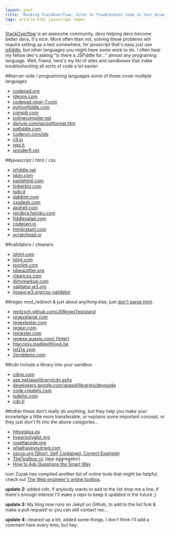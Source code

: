 ```yaml
---
layout: post
title: "Rocking StackOverflow: Sites to Troubleshoot Code in Your Browser"
tags: article html javascript regex
---
```


[StackOverflow](http://stackoverflow.com/) is an awesome community, devs 
helping devs become better devs, it's nice. More often than not, solving these 
problems will require setting up a test somewhere, for javascript that's easy 
just use [jsfiddle](http://jsfiddle.net/), but other languages you might have 
some work to do. I often hear my fellow dev's asking "Is there a JSFiddle for&hellip;"
almost any programing language. Well, friend, here's my list of sites and sandboxes
that make troubleshooting all sorts of code a lot easier:


##server-side / programming languages
some of these cover multiple languages

* [codepad.org](http://codepad.org/)
* [ideone.com](http://ideone.com/)
* [codepad.viper-7.com](http://codepad.viper-7.com/)
* [pythonfiddle.com](http://pythonfiddle.com/)
* [compilr.com](http://compilr.com/)
* [onlinecompiler.net](http://www.onlinecompiler.net/)
* [dpriver.com/pp/sqlformat.htm](http://www.dpriver.com/pp/sqlformat.htm)
* [sqlfiddle.com](http://sqlfiddle.com/)
* [coderun.com/ide](http://www.coderun.com/ide/)
* [c9.io](http://c9.io/)
* [repl.it](http://repl.it/)
* [wonderfl.net](http://wonderfl.net/)


##javascript / html / css

* [jsfiddle.net](http://jsfiddle.net/)
* [jsbin.com](http://jsbin.com/)
* [pastehtml.com](http://pastehtml.com/)
* [tinkerbin.com](http://tinkerbin.com/)
* [jsdo.it](http://jsdo.it/)
* [dabblet.com](http://dabblet.com/)
* [cssdesk.com](http://cssdesk.com/)
* [akshell.com](http://www.akshell.com/)
* [rendera.heroku.com](http://rendera.heroku.com/)
* [fiddlesalad.com](http://fiddlesalad.com/)
* [codepen.io](http://codepen.io/)
* [htmlinstant.com](http://www.htmlinstant.com/)
* [scratchpad.io](http://scratchpad.io/)

##validators / cleaners

* [jshint.com](http://jshint.com/)
* [jslint.com](http://jslint.com/)
* [jsonlint.com](http://jsonlint.com/)
* [jsbeautifier.org](http://jsbeautifier.org/)
* [cleancss.com](http://cleancss.com/)
* [dirtymarkup.com](http://www.dirtymarkup.com/)
* [validator.w3.org](http://validator.w3.org/)
* [jigsaw.w3.org/css-validator](http://jigsaw.w3.org/css-validator/)

##regex
mod_redirect &amp; just about anything else, just [don't parse
html](http://stackoverflow.com/a/1732454/276250).

* [rentzsch.github.com/JSRegexTeststand](http://rentzsch.github.com/JSRegexTeststand/)
* [regexplanet.com](http://www.regexplanet.com/)
* [regextester.com](http://www.regextester.com/)
* [regexr.com](http://regexr.com/)
* [rextester.com](http://rextester.com/)
* [regexp.quaxio.com/ (linter)](http://regexp.quaxio.com/)
* [htaccess.madewithlove.be](http://htaccess.madewithlove.be/)
* [txt2re.com](http://www.txt2re.com/)
* [2problems.com](http://2problems.com/)

##cdn
include a library into your sandbox

* [cdnjs.com](http://cdnjs.com/)
* [asp.net/ajaxlibrary/cdn.ashx](http://www.asp.net/ajaxlibrary/cdn.ashx)
* [developers.google.com/speed/libraries/devguide](http://developers.google.com/speed/libraries/devguide)
* [code.createjs.com](http://code.createjs.com/)
* [jsdelivr.com](http://www.jsdelivr.com/)
* [cdn.tl](http://www.cdn.tl/)

##other
these don't really _do_ anything, but they help you make your knowledge a
little more transferable, or explains some important concept, or they just don't
fit into the above categories...

* [httpstatus.es](http://httpstatus.es/)
* [hyperpolyglot.org](http://hyperpolyglot.org/)
* [rosettacode.org](http://rosettacode.org/)
* [whathaveyoutried.com](http://whathaveyoutried.com)
* [sscce.org (Short, Self Contained, Correct Example)](http://sscce.org/)
* [TheToolbox.cc](http://thetoolbox.cc/) (app aggregator)
* [How to Ask Questions the Smart Way](http://catb.org/~esr/faqs/smart-questions.html)



Ivan Zuzak has compiled another list of online tools that might be helpful, check out [The Web engineer's online toolbox](http://ivanzuzak.info/2012/11/18/the-web-engineers-online-toolbox.html).

**update 2:** added cdn, if anybody wants to add to the list drop me a line, if
there's enough interest I'll make a repo to keep it updated in the future ;)

**update 3:** My blog now runs on Jekyll on Github, to add to the list fork &amp; make a pull request! 
or you can still contact me&hellip;

**update 4:** cleaned up a bit, added some things, I don't think I'll add a comment here every time, but hey.

